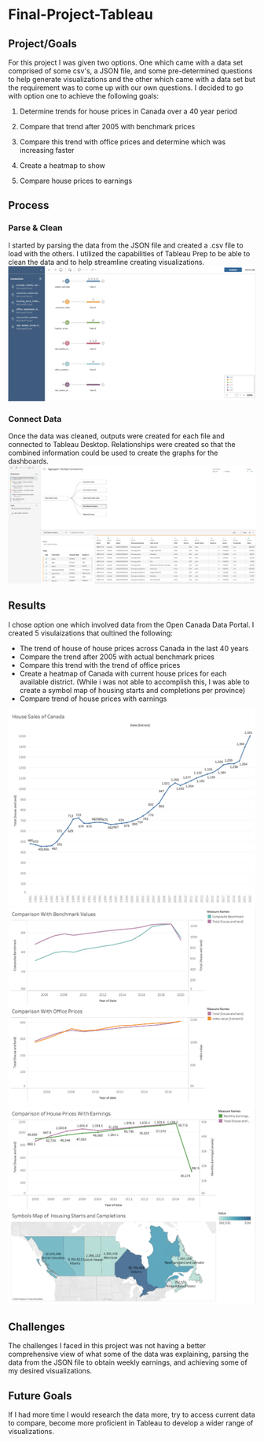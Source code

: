 # Final-Project-Tableau

## Project/Goals
For this project I was given two options. One which came with a data set comprised of some csv's, a JSON file, and some pre-determined questions to help generate visualizations and the other which came with a data set but the requirement was to come up with our own questions. I decided to go with option one to achieve the following goals:


1. Determine trends for house prices in Canada over a 40 year period

2. Compare that trend after 2005 with benchmark prices

3. Compare this trend with office prices and determine which was increasing faster

4. Create a heatmap to show

5. Compare house prices to earnings

## Process
### Parse & Clean
I started by parsing the data from the JSON file and created a .csv file to load with the others. I utilized the capabilities of Tableau Prep to be able to clean the data and to help streamline creating visualizations. 
<img src="images/Clean Steps.png" alt="Tableau Prep">

### Connect Data
Once the data was cleaned, outputs were created for each file and connected to Tableau Desktop. Relationships were created so that the combined information could be used to create the graphs for the dashboards.
<img src="images/Connect Data.png" alt="Tableau Desktop">


## Results
I chose option one which involved data from the Open Canada Data Portal. I created 5 visulaizations that oultined the following:
 - The trend of house of house prices across Canada in the last 40 years
 - Compare the trend after 2005 with actual benchmark prices
 - Compare this trend with the trend of office prices
 - Create a heatmap of Canada with current house prices for each available district. (While i was not able to accomplish this, I was able to create a symbol map of housing starts and completions per province)
 - Compare trend of house prices with earnings

<img src="images/Dashboard 1.png" alt="Tableau Desktop">
<img src="images/Dashboard 2.png" alt="Tableau Desktop">
<img src="images/Dashboard 3.png" alt="Tableau Desktop">


   

## Challenges 
The challenges I faced in this project was not having a better comprehensive view of what some of the data was explaining, parsing the data from the JSON file to obtain weekly earnings, and achieving some of my desired visualizations. 

## Future Goals
If I had more time I would research the data more, try to access current data to compare, become more proficient in Tableau to develop a wider range of visualizations.
